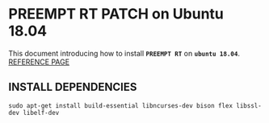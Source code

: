 # PREEMPT RT PATCH on Ubuntu 18.04
This document introducing how to install **`PREEMPT RT`** on **`ubuntu 18.04`**.  
[REFERENCE PAGE](https://chenna.me/blog/2020/02/23/how-to-setup-preempt-rt-on-ubuntu-18-04/)

## INSTALL DEPENDENCIES
    sudo apt-get install build-essential libncurses-dev bison flex libssl-dev libelf-dev
